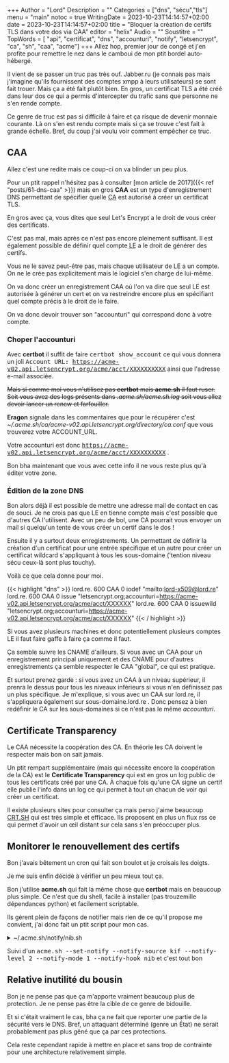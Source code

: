 +++
Author = "Lord"
Description = ""
Categories = ["dns", "sécu","tls"]
menu = "main"
notoc = true
WritingDate = 2023-10-23T14:14:57+02:00
date = 2023-10-23T14:14:57+02:00
title = "Bloquer la création de certifs TLS dans votre dos via CAA"
editor = "helix"
Audio = ""
Soustitre = ""
TopWords = [  "api", "certificat", "dns", "accounturi", "notify", "letsencrypt", "ca", "sh", "caa", "acme"]
+++
Allez hop, premier jour de congé et j'en profite pour remettre le nez dans le camboui de mon ptit bordel auto-hébergé.

Il vient de se passer un truc pas très ouf.
Jabber.ru (je connais pas mais j'imagine qu'ils fournissent des comptes xmpp à leurs utilisateurs) se sont fait trouer.
Mais ça a été fait plutôt bien.
En gros, un certificat TLS a été créé dans leur dos ce qui a permis d'intercepter du trafic sans que personne ne s'en rende compte.

Ce genre de truc est pas si difficile à faire et ça risque de devenir monnaie courante.
Là on s'en est rendu compte mais si ça se trouve c'est fait à grande échelle.
Bref, du coup j'ai voulu voir comment empêcher ce truc.

## CAA
Allez c'est une redite mais ce coup-ci on va blinder un peu plus.

Pour un ptit rappel n'hésitez pas à consulter [mon article de 2017]({{< ref "posts/61-dns-caa" >}}) mais en gros **CAA** est un type d'enregistrement DNS permettant de spécifier quelle <abbr title="Certificate Authority - Let's Encrypt par exemple">CA</abbr> est autorisé à créer un certificat TLS.

En gros avec ça, vous dites que seul Let's Encrypt a le droit de vous créer des certificats.

C'est pas mal, mais après ce n'est pas encore pleinement suffisant.
Il est également possible de définir quel compte <abbr title="Let's Encrypt">LE</abbr> a le droit de générer des certifs.

Vous ne le savez peut-être pas, mais chaque utilisateur de LE a un compte.
On ne le crée pas explicitement mais le logiciel s'en charge de lui-même.

On va donc créer un enregistrement CAA où l'on va dire que seul LE est autorisée à générer un cert et on va restreindre encore plus en spécifiant quel compte précis à le droit de le faire.

On va donc devoir trouver son "accounturi" qui correspond donc à votre compte.

### Choper l'accounturi
Avec **certbot** il suffit de faire <kbd>certbot show_account</kbd> ce qui vous donnera un joli <samp>Account URL: https://acme-v02.api.letsencrypt.org/acme/acct/XXXXXXXXXX</samp> ainsi que l'adresse e-mail associée.

~~Mais si comme moi vous n'utilisez pas **certbot** mais **acme.sh** il faut ruser.
Soit vous avez des logs présents dans *.acme.sh/acme.sh.log* soit vous allez devoir lancer un renew et farfouiller.~~

**Eragon** signale dans les commentaires que pour le récupérer c'est *~/.acme.sh/ca/acme-v02.api.letsencrypt.org/directory/ca.conf* que vous trouverez votre ACCOUNT_URL.

Votre accounturi est donc <samp>https://acme-v02.api.letsencrypt.org/acme/acct/XXXXXXXXXX</samp> .

Bon bha maintenant que vous avec cette info il ne vous reste plus qu'à éditer votre zone.

### Édition de la zone DNS
Bon alors déjà il est possible de mettre une adresse mail de contact en cas de souci.
Je ne crois pas que LE en tienne compte mais c'est possible que d'autres CA l'utilisent.
Avec un peu de bol, une CA pourrait vous envoyer un mail si quelqu'un tente de vous créer un certif dans le dos !

Ensuite il y a surtout deux enregistrements.
Un permettant de définir la création d'un certificat pour une entrée spécifique et un autre pour créer un certificat wildcard s'appliquant à tous les sous-domaine ('tention niveau sécu ceux-là sont plus touchy).

Voilà ce que cela donne pour moi.

{{< highlight "dns" >}}
lord.re.            	600	CAA	0 iodef "mailto:lord-x509@lord.re" 
lord.re.            	600	CAA	0 issue "letsencrypt.org;accounturi=https://acme-v02.api.letsencrypt.org/acme/acct/XXXXXX" 
lord.re.            	600	CAA	0 issuewild "letsencrypt.org;accounturi=https://acme-v02.api.letsencrypt.org/acme/acct/XXXXXX" 
{{< / highlight >}}

Si vous avez plusieurs machines et donc potentiellement plusieurs comptes LE il faut faire gaffe à faire ça comme il faut.

Ça semble suivre les CNAME d'ailleurs.
Si vous avec un CAA pour un enregistrement principal uniquement et des CNAME pour d'autres enregistrements ça semble respecter le CAA "global", ce qui est pratique.

Et surtout prenez garde : si vous avez un CAA  à un niveau supérieur, il prenra le dessus pour tous les niveaux inférieurs si vous n'en définissez pas un plus spécifique.
Je m'explique, si vous avec un CAA sur lord.re, il s'appliquera également sur sous-domaine.lord.re .
Donc pensez à bien redéfinir le CA sur les sous-domaines si ce n'est pas le même *accounturi*.

## Certificate Transparency
Le CAA nécessite la coopération des CA.
En théorie les CA doivent le respecter mais bon on sait jamais.

Un ptit rempart supplémentaire (mais qui nécessite encore la coopération de la CA) est le **Certificate Transparency** qui est en gros un log public de tous les certificats créé par une CA.
À chaque fois qu'une CA signe un certif elle publie l'info dans un log ce qui permet à tout un chacun de voir qui créer un certificat.

Il existe plusieurs sites pour consulter ça mais perso j'aime beaucoup [CRT.SH](https://crt.sh) qui est très simple et efficace.
Ils proposent en plus un flux rss ce qui permet d'avoir un œil distant sur cela sans s'en préoccuper plus.

## Monitorer le renouvellement des certifs
Bon j'avais bêtement un cron qui fait son boulot et je croisais les doigts.

Je me suis enfin décidé à vérifier un peu mieux tout ça.

Bon j'utilise **acme.sh** qui fait la même chose que **certbot** mais en beaucoup plus simple.
Ce n'est que du shell, facile à installer (pas trouzemille dépendances python) et facilement scriptable.

Ils gèrent plein de façons de notifier mais rien de ce qu'il propose me convient, j'ai donc fait un ptit script pour mon cas.

<details><summary>~/.acme.sh/notify/nib.sh</summary>

{{< highlight "shell" >}}

#! /bin/bash

# support nib

nib_send() {
  _subject="$1"
  _content="$2"
  _statusCode="$3" #0: success, 1: error 2($RENEW_SKIP): skipped
  _debug "_subject" "$_subject"
  _debug "_content" "$_content"
  _debug "_statusCode" "$_statusCode"

  _err "Not implemented yet."
  echo -e "\x033[TLS-KIF]\x0f STATUS : \x034 $_statusCode \x0f : $_subject \n          $_content " | nc destinataire port_destinataire -w 2
  return 0
}

{{< / highlight >}}

</details>

Suivi d'un <kbd>acme.sh --set-notify --notify-source kif --notify-level 2 --notify-mode 1 --notify-hook nib</kbd> et c'est tout bon

## Relative inutilité du bousin
Bon je ne pense pas que ça m'apporte vraiment beaucoup plus de protection.
Je ne pense pas être la cible de ce genre de bidouille.

Et si c'était vraiment le cas, bha ça ne fait que reporter une partie de la sécurité vers le DNS.
Bref, un attaquant déterminé (genre un État) ne serait probablement pas plus gêné que ça par ces protections.

Cela reste cependant rapide à mettre en place et sans trop de contrainte pour une architecture relativement simple.

